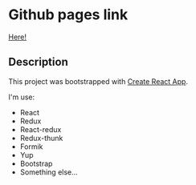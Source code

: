 # Github pages link

[Here!](https://llly6a.github.io/reactive/)

## Description

This project was bootstrapped with [Create React App](https://github.com/facebook/create-react-app).


I'm use:
* React
* Redux
* React-redux
* Redux-thunk 
* Formik
* Yup
* Bootstrap
* Something else...
